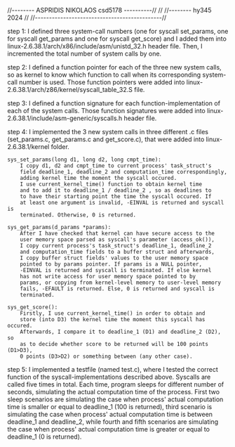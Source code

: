 //-------- ASPRIDIS NIKOLAOS csd5178 ----------//
//
//-------- hy345 2024
//
//---------------------------------------------//

step 1: I defined three system-call numbers (one for syscall set_params, one for
	syscall get_params and one for syscall get_score) and I added them
	into linux-2.6.38.1/arch/x86/include/asm/unistd_32.h header file.
	Then, I incremented the total number of system calls by one.

step 2: I defined a function pointer for each of the three new system calls,
	so as kernel to know which function to call when its corresponding system-call
	number is used. Those function pointers were added into
	linux-2.6.38.1/arch/z86/kernel/syscall_table_32.S file.

step 3: I defined a function signature for each function-implementation of
	each of the system calls. Those function signatures were added into
	linux-2.6.38.1/include/asm-generic/syscalls.h header file.

step 4: I implemented the 3 new system calls in three different .c files
	(set_params.c, get_params.c and get_score.c), that were added into
	linux-2.6.38.1/kernel folder. 

	sys_set_params(long d1, long d2, long cmpt_time):
		I copy d1, d2 and cmpt_time to current process' task_struct's
		field deadline_1, deadline_2 and computation_time correspondingly, 
		adding kernel time the moment the syscall occured.
		I use current_kernel_time() function to obtain kernel time
		and to add it to deadline_1 / deadline_2 , so as deadlines to
		to have their starting point the time the syscall occured. If
		at least one argument is invalid, -EINVAL is returned and syscall is
		terminated. Otherwise, 0 is returned.

	sys_get_params(d_params *params): 
		After I have checked that kernel can have secure access to the
		user memory space parsed as syscall's parameter (access_ok()), 
		I copy current process's task_struct's deadline_1, deadline_2
		and computation_time fields to a buffer struct and afterwards, 
		I copy buffer struct fields' values to the user memory space
		pointed to by params pointer. If params is a NULL pointer,
		-EINVAL is returned and syscall is terminated. If else kernel
		has not write access for user memory space pointed to by
		params, or copying from kernel-level memory to user-level memory 
		fails, -EFAULT is returned. Else, 0 is returned and syscall is
		terminated.

	sys_get_score():
		Firstly, I use current_kernel_time() in order to obtain and
		store (into D3) the kernel time the moment this syscall has occured.
		Afterwards, I compare it to deadline_1 (D1) and deadline_2 (D2), so 
		as to decide whether score to be returned will be 100 points (D1>D3), 
		0 points (D3>D2) or something between (any other case).

step 5: I implemented a testfile (named test.c), where I tested the
	correct function of the syscall-implementations described above. Syscalls are
	called five times in total. Each time, program sleeps for different number of
	seconds, simulating the actual computation time of the process. First two
	sleep scenarios are simulating the case when process' actual computation time is smaller
	or equal to deadline_1 (100 is returned), third scenario is simulating the case when process' actual
	computation time is between deadline_1 and deadline_2, while fourth and fifth
	scenarios are simulating the case when process' actual computation time is
	greater or equal to deadline_1 (0 is returned). 



